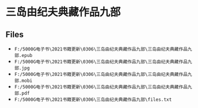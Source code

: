 # 三岛由纪夫典藏作品九部

## Files

- `F:/5000G电子书\2021书籍更新\0306\三岛由纪夫典藏作品九部\三岛由纪夫典藏作品九部.epub`
- `F:/5000G电子书\2021书籍更新\0306\三岛由纪夫典藏作品九部\三岛由纪夫典藏作品九部.jpg`
- `F:/5000G电子书\2021书籍更新\0306\三岛由纪夫典藏作品九部\三岛由纪夫典藏作品九部.mobi`
- `F:/5000G电子书\2021书籍更新\0306\三岛由纪夫典藏作品九部\三岛由纪夫典藏作品九部.pdf`
- `F:/5000G电子书\2021书籍更新\0306\三岛由纪夫典藏作品九部\files.txt`
